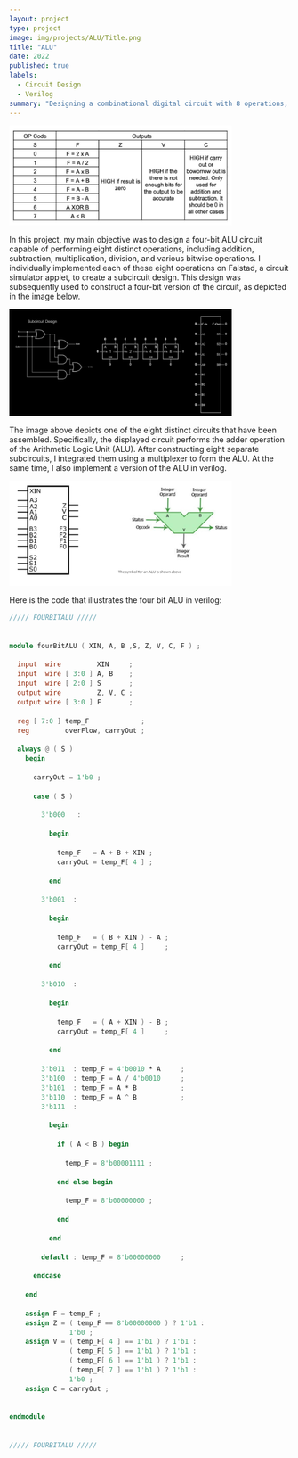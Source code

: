 ```yaml
---
layout: project
type: project
image: img/projects/ALU/Title.png
title: "ALU"
date: 2022
published: true
labels:
  - Circuit Design
  - Verilog
summary: "Designing a combinational digital circuit with 8 operations, each operations are 4 bit."
---
```


<div class="text-center p-4">
  <img width="400px" src="../img/projects/ALU/1.jpg" class="img-thumbnail" >
</div>

In this project, my main objective was to design a four-bit ALU circuit capable of performing eight distinct operations, including addition, subtraction, multiplication, division, and various bitwise operations. I individually implemented each of these eight operations on Falstad, a circuit simulator applet, to create a subcircuit design. This design was subsequently used to construct a four-bit version of the circuit, as depicted in the image below.

<div class="text-center p-4">
  <img width="400px" src="../img/projects/ALU/2.jpg" class="img-thumbnail" >
</div>

The image above depicts one of the eight distinct circuits that have been assembled. Specifically, the displayed circuit performs the adder operation of the Arithmetic Logic Unit (ALU). After constructing eight separate subcircuits, I integrated them using a multiplexer to form the ALU. At the same time, I also implement a version of the ALU in verilog.

<div class="text-center p-4">
  <img width="400px" src="../img/projects/ALU/3.jpg" class="img-thumbnail" >
</div>

Here is the code that illustrates the four bit ALU in verilog:

```v
///// FOURBITALU /////


module fourBitALU ( XIN, A, B ,S, Z, V, C, F ) ;

  input  wire         XIN     ;
  input  wire [ 3:0 ] A, B    ;
  input  wire [ 2:0 ] S       ;
  output wire         Z, V, C ;
  output wire [ 3:0 ] F       ;

  reg [ 7:0 ] temp_F             ;
  reg         overFlow, carryOut ;

  always @ ( S )
    begin

      carryOut = 1'b0 ;

      case ( S )

        3'b000   : 
          
          begin
          
            temp_F   = A + B + XIN ;
            carryOut = temp_F[ 4 ] ;

          end
        
        3'b001  : 
          
          begin

            temp_F   = ( B + XIN ) - A ;
            carryOut = temp_F[ 4 ]     ;

          end

        3'b010  : 

          begin
        
            temp_F   = ( A + XIN ) - B ;
            carryOut = temp_F[ 4 ]     ;

          end

        3'b011  : temp_F = 4'b0010 * A     ;
        3'b100  : temp_F = A / 4'b0010     ;
        3'b101  : temp_F = A * B           ;
        3'b110  : temp_F = A ^ B           ;
        3'b111  :
        
          begin

            if ( A < B ) begin

              temp_F = 8'b00001111 ;

            end else begin

              temp_F = 8'b00000000 ;

            end

          end

        default : temp_F = 8'b00000000     ;

      endcase

    end

    assign F = temp_F ;
    assign Z = ( temp_F == 8'b00000000 ) ? 1'b1 :
               1'b0 ;
    assign V = ( temp_F[ 4 ] == 1'b1 ) ? 1'b1 :
               ( temp_F[ 5 ] == 1'b1 ) ? 1'b1 :
               ( temp_F[ 6 ] == 1'b1 ) ? 1'b1 :
               ( temp_F[ 7 ] == 1'b1 ) ? 1'b1 :
               1'b0 ;
    assign C = carryOut ;


endmodule


///// FOURBITALU /////
```
